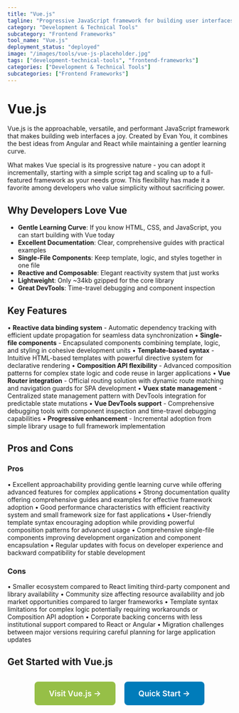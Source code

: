 ```yaml
---
title: "Vue.js"
tagline: "Progressive JavaScript framework for building user interfaces"
category: "Development & Technical Tools"
subcategory: "Frontend Frameworks"
tool_name: "Vue.js"
deployment_status: "deployed"
image: "/images/tools/vue-js-placeholder.jpg"
tags: ["development-technical-tools", "frontend-frameworks"]
categories: ["Development & Technical Tools"]
subcategories: ["Frontend Frameworks"]
---
```


# Vue.js

Vue.js is the approachable, versatile, and performant JavaScript framework that makes building web interfaces a joy. Created by Evan You, it combines the best ideas from Angular and React while maintaining a gentler learning curve.

What makes Vue special is its progressive nature - you can adopt it incrementally, starting with a simple script tag and scaling up to a full-featured framework as your needs grow. This flexibility has made it a favorite among developers who value simplicity without sacrificing power.

## Why Developers Love Vue
- **Gentle Learning Curve**: If you know HTML, CSS, and JavaScript, you can start building with Vue today
- **Excellent Documentation**: Clear, comprehensive guides with practical examples
- **Single-File Components**: Keep template, logic, and styles together in one file
- **Reactive and Composable**: Elegant reactivity system that just works
- **Lightweight**: Only ~34kb gzipped for the core library
- **Great DevTools**: Time-travel debugging and component inspection

## Key Features

• **Reactive data binding system** - Automatic dependency tracking with efficient update propagation for seamless data synchronization
• **Single-file components** - Encapsulated components combining template, logic, and styling in cohesive development units
• **Template-based syntax** - Intuitive HTML-based templates with powerful directive system for declarative rendering
• **Composition API flexibility** - Advanced composition patterns for complex state logic and code reuse in larger applications
• **Vue Router integration** - Official routing solution with dynamic route matching and navigation guards for SPA development
• **Vuex state management** - Centralized state management pattern with DevTools integration for predictable state mutations
• **Vue DevTools support** - Comprehensive debugging tools with component inspection and time-travel debugging capabilities
• **Progressive enhancement** - Incremental adoption from simple library usage to full framework implementation

## Pros and Cons

### Pros
• Excellent approachability providing gentle learning curve while offering advanced features for complex applications
• Strong documentation quality offering comprehensive guides and examples for effective framework adoption
• Good performance characteristics with efficient reactivity system and small framework size for fast applications
• User-friendly template syntax encouraging adoption while providing powerful composition patterns for advanced usage
• Comprehensive single-file components improving development organization and component encapsulation
• Regular updates with focus on developer experience and backward compatibility for stable development

### Cons
• Smaller ecosystem compared to React limiting third-party component and library availability
• Community size affecting resource availability and job market opportunities compared to larger frameworks
• Template syntax limitations for complex logic potentially requiring workarounds or Composition API adoption
• Corporate backing concerns with less institutional support compared to React or Angular
• Migration challenges between major versions requiring careful planning for large application updates

## Get Started with Vue.js

<div style="text-align: center; margin: 2rem 0;">
  <a href="https://vuejs.org" target="_blank" rel="noopener noreferrer" style="display: inline-block; background: #96BF47; color: white; padding: 1rem 2rem; text-decoration: none; border-radius: 8px; font-weight: 600; font-size: 1.1rem; margin-right: 1rem;">Visit Vue.js →</a>
  <a href="https://vuejs.org/guide/quick-start.html" target="_blank" rel="noopener noreferrer" style="display: inline-block; background: #007cba; color: white; padding: 1rem 2rem; text-decoration: none; border-radius: 8px; font-weight: 600; font-size: 1.1rem;">Quick Start →</a>
</div>